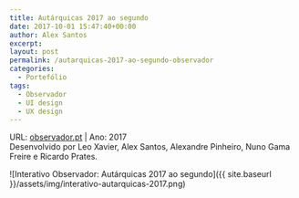 ```yaml
---
title: Autárquicas 2017 ao segundo
date: 2017-10-01 15:47:40+00:00
author: Alex Santos
excerpt:
layout: post
permalink: /autarquicas-2017-ao-segundo-observador
categories:
  - Portefólio
tags:
  - Observador
  - UI design
  - UX design
---
```

<p>URL: <a href="http://observador.pt/interativo/veja-todos-os-resultados-das-autarquicas/" target="_blank">observador.pt</a> | Ano: 2017<br>
Desenvolvido por Leo Xavier, Alex Santos, Alexandre Pinheiro, Nuno Gama Freire e Ricardo Prates.</p>

![Interativo Observador: Autárquicas 2017 ao segundo]({{ site.baseurl }}/assets/img/interativo-autarquicas-2017.png)